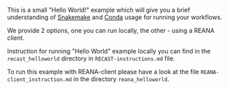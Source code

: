 This is a small "Hello World!" example which will give you a brief understanding of [Snakemake](https://snakemake.readthedocs.io/en/stable/) and [Conda](https://docs.conda.io/en/latest/) usage for running your workflows.

We provide 2 options, one you can run locally, the other - using a REANA client.

Instruction for running "Hello World" example locally you can find in the `recast_helloworld` directory in `RECAST-instructions.md` file.

To run this example with REANA-client please have a look at the file `REANA-client_instruction.md` in the directory `reana_helloworld`.

